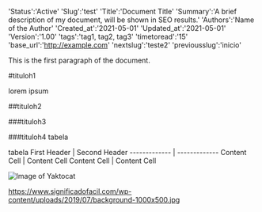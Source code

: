 'Status':'Active'
'Slug':'test'
'Title':'Document Title'
'Summary':'A brief description of my document, will be shown in SEO results.'
'Authors':'Name of the Author'
'Created_at':'2021-05-01'
'Updated_at':'2021-05-01'
'Version':'1.00'
'tags':'tag1, tag2, tag3'
'timetoread':'15'
'base_url':'http://example.com'
'nextslug':'teste2'
'previousslug':'inicio'


This is the first paragraph of the document.

#tituloh1

lorem ipsum

##tituloh2

###tituloh3

###tituloh4 tabela

tabela
First Header  | Second Header
------------- | -------------
Content Cell  | Content Cell
Content Cell  | Content Cell

![Image of Yaktocat](https://octodex.github.com/images/yaktocat.png)

https://www.significadofacil.com/wp-content/uploads/2019/07/background-1000x500.jpg

